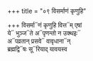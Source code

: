 +++
title = "०९ विसर्माणं कृणुहि"

+++
विसर्मा᳓णं कृणुहि वित्त᳓म् एषां  
ये᳓ भुञ्ज᳓ते अ᳓पृणन्तो न उक्थइः᳓  
अ᳓पव्रतान् प्रसवे᳓ वावृधाना᳓न्  
ब्रह्मद्वि᳓षः सू᳓रियाद् यावयस्व